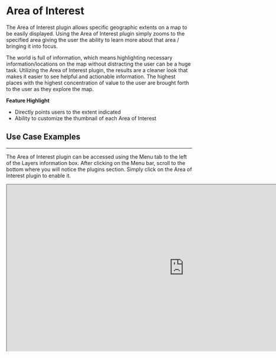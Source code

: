 # Area of Interest

The Area of Interest plugin allows specific geographic extents on a map to be easily displayed. Using the Area of Interest plugin simply zooms to the specified area giving the user the ability to learn more about that area / bringing it into focus.

The world is full of information, which means highlighting necessary information/locations on the map without distracting the user can be a huge task. Utilizing the Area of Interest plugin, the results are a cleaner look that makes it easier to see helpful and actionable information. The highest places with the highest concentration of value to the user are brought forth to the user as they explore the map.

**Feature Highlight**

- Directly points users to the extent indicated
- Ability to customize the thumbnail of each Area of Interest

## Use Case Examples

---

The Area of Interest plugin can be accessed using the Menu tab to the left of the Layers information box. After clicking on the Menu bar, scroll to the bottom where you will notice the plugins section. Simply click on the Area of Interest plugin to enable it.

<iframe width=960px height="450" allowfullscreen=true
        src=https://negice.github.io/usecase/aoi/samples/aoi-index.html>
</iframe>

<br>
